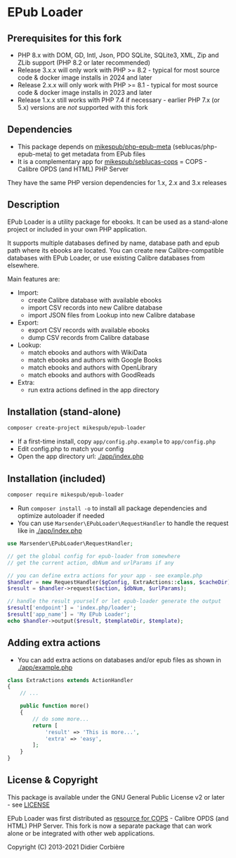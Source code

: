# EPub Loader

## Prerequisites for this fork
-	PHP 8.x with DOM, GD, Intl, Json, PDO SQLite, SQLite3, XML, Zip and ZLib support (PHP 8.2 or later recommended)
- Release 3.x.x will only work with PHP >= 8.2 - typical for most source code & docker image installs in 2024 and later
- Release 2.x.x will only work with PHP >= 8.1 - typical for most source code & docker image installs in 2023 and later
- Release 1.x.x still works with PHP 7.4 if necessary - earlier PHP 7.x (or 5.x) versions are *not* supported with this fork

## Dependencies

- This package depends on [mikespub/php-epub-meta](https://packagist.org/packages/mikespub/php-epub-meta) (seblucas/php-epub-meta) to get metadata from EPub files
- It is a complementary app for [mikespub/seblucas-cops](https://packagist.org/packages/mikespub/seblucas-cops) = COPS - Calibre OPDS (and HTML) PHP Server

They have the same PHP version dependencies for 1.x, 2.x and 3.x releases

## Description

EPub Loader is a utility package for ebooks. It can be used as a stand-alone project or included in your own PHP application.

It supports multiple databases defined by name, database path and epub path where its ebooks are located. You can create new Calibre-compatible databases with EPub Loader, or use existing Calibre databases from elsewhere.

Main features are:

- Import:
  - create Calibre database with available ebooks
  - import CSV records into new Calibre database
  - import JSON files from Lookup into new Calibre database
- Export:
  - export CSV records with available ebooks
  - dump CSV records from Calibre database
- Lookup:
  - match ebooks and authors with WikiData
  - match ebooks and authors with Google Books
  - match ebooks and authors with OpenLibrary
  - match ebooks and authors with GoodReads
- Extra:
  - run extra actions defined in the app directory

## Installation (stand-alone)

```sh
composer create-project mikespub/epub-loader
```

- If a first-time install, copy `app/config.php.example` to `app/config.php`
- Edit config.php to match your config
- Open the app directory url: [./app/index.php](./app/index.php)

## Installation (included)

```sh
composer require mikespub/epub-loader
```

- Run `composer install -o` to install all package dependencies and optimize autoloader if needed
- You can use `Marsender\EPubLoader\RequestHandler` to handle the request like in [./app/index.php](./app/index.php)

```php
use Marsender\EPubLoader\RequestHandler;

// get the global config for epub-loader from somewhere
// get the current action, dbNum and urlParams if any

// you can define extra actions for your app - see example.php
$handler = new RequestHandler($gConfig, ExtraActions::class, $cacheDir);
$result = $handler->request($action, $dbNum, $urlParams);

// handle the result yourself or let epub-loader generate the output
$result['endpoint'] = 'index.php/loader';
$result['app_name'] = 'My EPub Loader';
echo $handler->output($result, $templateDir, $template);
```

## Adding extra actions

- You can add extra actions on databases and/or epub files as shown in [./app/example.php](./app/example.php)
```php
class ExtraActions extends ActionHandler
{
    // ...

    public function more()
    {
        // do some more...
        return [
            'result' => 'This is more...',
            'extra' => 'easy',
        ];
    }
}
```

## License & Copyright

This package is available under the GNU General Public License v2 or later - see [LICENSE](LICENSE)

EPub Loader was first distributed as [resource for COPS](https://github.com/seblucas/cops/tree/master/resources/epub-loader) - Calibre OPDS (and HTML) PHP Server. This fork is now a separate package that can work alone or be integrated with other web applications.

Copyright (C) 2013-2021 Didier Corbière
